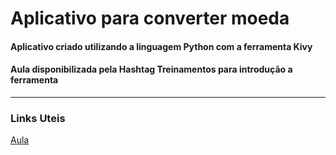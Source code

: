 

# Aplicativo para converter moeda

#### Aplicativo criado utilizando a linguagem Python com a ferramenta Kivy 

#### Aula disponibilizada pela Hashtag Treinamentos para introdução a ferramenta

------

### Links Uteis

[Aula](https://www.youtube.com/watch?v=NkBcU8biV4s)

#### 

#### 